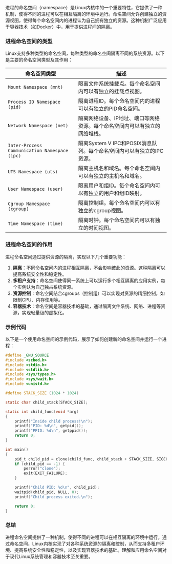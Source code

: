 进程的命名空间（namespace）是Linux内核中的一个重要特性，它提供了一种机制，使得不同的进程可以在相互隔离的环境中运行。命名空间允许创建独立的资源视图，使得每个命名空间内的进程认为自己拥有独立的资源。这种机制广泛应用于容器技术（如Docker）中，用于提供进程间的隔离。

### 进程命名空间的类型

Linux支持多种类型的命名空间，每种类型的命名空间隔离不同的系统资源。以下是主要的命名空间类型及其作用：

| 命名空间类型       | 描述                                                                                       |
|--------------------|--------------------------------------------------------------------------------------------|
| `Mount Namespace (mnt)` | 隔离文件系统挂载点。每个命名空间内可以有独立的挂载点视图。                                 |
| `Process ID Namespace (pid)` | 隔离进程ID。每个命名空间内的进程可以有独立的PID命名空间。                                |
| `Network Namespace (net)` | 隔离网络设备、IP地址、端口等网络资源。每个命名空间内可以有独立的网络堆栈。                   |
| `Inter-Process Communication Namespace (ipc)` | 隔离System V IPC和POSIX消息队列。每个命名空间内可以有独立的IPC资源。       |
| `UTS Namespace (uts)` | 隔离主机名和域名。每个命名空间内可以有独立的主机名和域名。                                      |
| `User Namespace (user)` | 隔离用户和组ID。每个命名空间内可以有独立的用户和组ID映射。                                    |
| `Cgroup Namespace (cgroup)` | 隔离控制组。每个命名空间内可以有独立的cgroup视图。                                       |
| `Time Namespace (time)` | 隔离时钟。每个命名空间内可以有独立的时间视图。                                                |

### 进程命名空间的作用

进程命名空间通过提供资源的隔离，实现以下几个重要功能：

1. **隔离**：不同命名空间内的进程相互隔离，不会影响彼此的资源。这种隔离可以提高系统安全性和稳定性。
2. **多租户支持**：命名空间使得同一系统上可以运行多个相互隔离的应用实例，每个实例认为自己独占系统资源。
3. **资源控制**：命名空间结合cgroups（控制组）可以实现对资源的精细控制，如限制CPU、内存使用等。
4. **容器技术**：命名空间是容器技术的基础，通过隔离文件系统、网络、进程等资源，实现轻量级的虚拟化。

### 示例代码

以下是一个使用命名空间的示例代码，展示了如何创建新的命名空间并运行一个进程：

```c
#define _GNU_SOURCE
#include <sched.h>
#include <stdio.h>
#include <stdlib.h>
#include <sys/types.h>
#include <sys/wait.h>
#include <unistd.h>

#define STACK_SIZE (1024 * 1024)

static char child_stack[STACK_SIZE];

static int child_func(void *arg)
{
    printf("Inside child process!\n");
    printf("PID: %d\n", getpid());
    printf("PPID: %d\n", getppid());
    return 0;
}

int main()
{
    pid_t child_pid = clone(child_func, child_stack + STACK_SIZE, SIGCHLD | CLONE_NEWPID | CLONE_NEWNS, NULL);
    if (child_pid == -1) {
        perror("clone");
        exit(EXIT_FAILURE);
    }

    printf("Child PID: %d\n", child_pid);
    waitpid(child_pid, NULL, 0);
    printf("Child process exited.\n");

    return 0;
}
```

### 总结

进程命名空间提供了一种机制，使得不同的进程可以在相互隔离的环境中运行。通过命名空间，Linux内核实现了对各种系统资源的隔离和控制，从而支持多租户环境、提高系统安全性和稳定性，以及实现容器技术的基础。理解和应用命名空间对于现代Linux系统管理和容器技术至关重要。